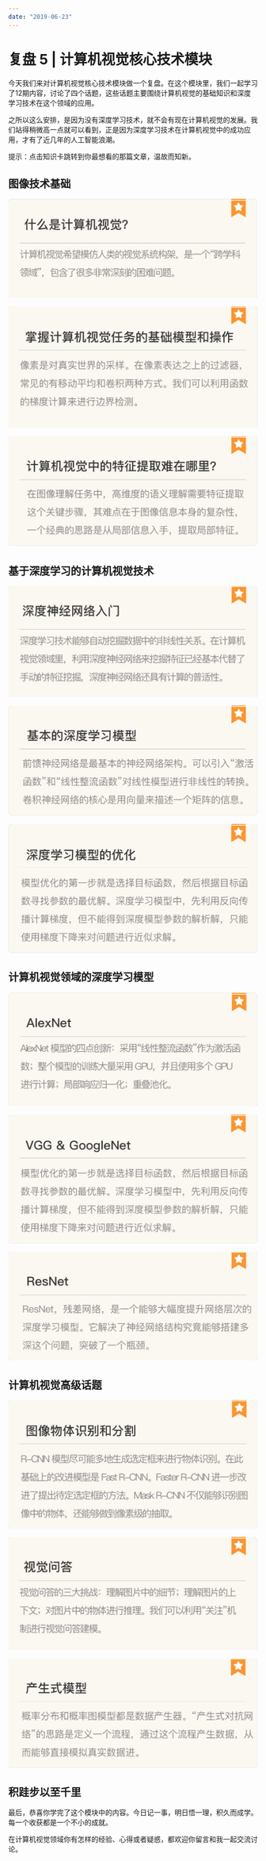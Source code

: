 ```yaml
---
date: "2019-06-23"
---  
```

      
# 复盘 5 | 计算机视觉核心技术模块
今天我们来对计算机视觉核心技术模块做一个复盘。在这个模块里，我们一起学习了12期内容，讨论了四个话题，这些话题主要围绕计算机视觉的基础知识和深度学习技术在这个领域的应用。

之所以这么安排，是因为没有深度学习技术，就不会有现在计算机视觉的发展。我们站得稍微高一点就可以看到，正是因为深度学习技术在计算机视觉中的成功应用，才有了近几年的人工智能浪潮。

提示：点击知识卡跳转到你最想看的那篇文章，温故而知新。

## 图像技术基础

[![](./httpsstatic001geekbangorgresourceimagec0dcc066fa0d0124eb11e379fece979ac9dc.jpg)](https://time.geekbang.org/column/article/14002)

[![](./httpsstatic001geekbangorgresourceimaged17bd1fc116851940ca156d1ab657f2d207b.jpg)](https://time.geekbang.org/column/article/14193)

[![](./httpsstatic001geekbangorgresourceimagec4d4c4ee32279091710120c2e509bfb168d4.jpg)](https://time.geekbang.org/column/article/14349)

## 基于深度学习的计算机视觉技术

[![](./httpsstatic001geekbangorgresourceimageb449b49e94a8b96b6c73d6ff5ea6c68e6849.jpg)](https://time.geekbang.org/column/article/14574)

[![](./httpsstatic001geekbangorgresourceimage2a302a31d7e6439fd5c12bfd5fe6453ee330.jpg)](https://time.geekbang.org/column/article/14853)

[![](./httpsstatic001geekbangorgresourceimage173017a601ac5d908fad2a359127eb41cc30.jpg)](https://time.geekbang.org/column/article/16938)

## 计算机视觉领域的深度学习模型

[![](./httpsstatic001geekbangorgresourceimage9b519bfc83d9687bd3a13dd2f6024d9eaa51.jpg)](https://time.geekbang.org/column/article/17874)

[![](./httpsstatic001geekbangorgresourceimage1787171862e97a5e69233f84cb52c6a2ee87.jpg)](https://time.geekbang.org/column/article/18126)

[![](./httpsstatic001geekbangorgresourceimage9a8f9a6979b7bdfa1a86f9e60dc6a7c13c8f.jpg)](https://time.geekbang.org/column/article/22892)

## 计算机视觉高级话题

[![](./httpsstatic001geekbangorgresourceimage946b94a55d58b60337f4d5d64380dbec1e6b.jpg)](https://time.geekbang.org/column/article/39727)

[![](./httpsstatic001geekbangorgresourceimage465e46790b81b2ad2afa9d84f392da5d825e.jpg)](https://time.geekbang.org/column/article/39929)

[![](./httpsstatic001geekbangorgresourceimageb822b8c134ab49b5c94f101d82a2983d4a22.jpg)](https://time.geekbang.org/column/article/40063)

## 积跬步以至千里

最后，恭喜你学完了这个模块中的内容。今日记一事，明日悟一理，积久而成学。每一个收获都是一个不小的成就。

在计算机视觉领域你有怎样的经验、心得或者疑惑，都欢迎你留言和我一起交流讨论。

<!-- [[[read_end]]] -->